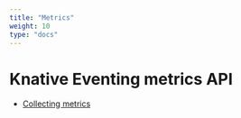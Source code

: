 ```yaml
---
title: "Metrics"
weight: 10
type: "docs"
---
```


<!--# Getting started-->
<!--Install components / prereqs for observability features-->
# Knative Eventing metrics API

- [Collecting metrics](../install/collecting-metrics)

<!--### Troubleshooting-->
